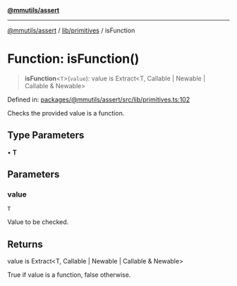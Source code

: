 [**@mmutils/assert**](../../../README.md)

***

[@mmutils/assert](../../../modules.md) / [lib/primitives](../README.md) / isFunction

# Function: isFunction()

> **isFunction**\<`T`\>(`value`): value is Extract\<T, Callable \| Newable \| Callable & Newable\>

Defined in: [packages/@mmutils/assert/src/lib/primitives.ts:102](https://github.com/mastermind-0xff/-mm-monorepo/blob/ca3710bd8bb8c2ee105ac4cbba3822a7d96ba98d/packages/@mmutils/assert/src/lib/primitives.ts#L102)

Checks the provided value is a function.

## Type Parameters

• **T**

## Parameters

### value

`T`

Value to be checked.

## Returns

value is Extract\<T, Callable \| Newable \| Callable & Newable\>

True if value is a function, false otherwise.
